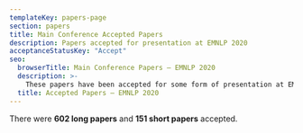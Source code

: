 ```yaml
---
templateKey: papers-page
section: papers
title: Main Conference Accepted Papers
description: Papers accepted for presentation at EMNLP 2020
acceptanceStatusKey: "Accept"
seo:
  browserTitle: Main Conference Papers – EMNLP 2020
  description: >-
    These papers have been accepted for some form of presentation at EMNLP
  title: Accepted Papers – EMNLP 2020
---
```

There were **602 long papers** and **151 short papers** accepted.
